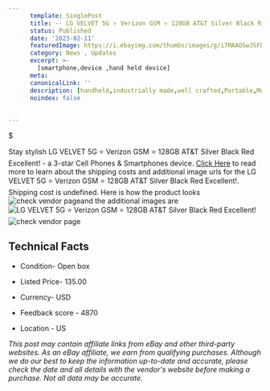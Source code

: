 ```yaml
---
      template: SinglePost
      title: -- LG VELVET 5G ⭐ Verizon GSM ⭐ 128GB AT&T Silver Black Red Excellent!
      status: Published
      date: '2023-02-11'
      featuredImage: https://i.ebayimg.com/thumbs/images/g/i7MAAOSwJSFh~ZBP/s-l225.jpg
      category: News , Updates
      excerpt: >-
        [smartphone,device ,hand held device]
      meta:
      canonicalLink: ''
      description: [handheld,industrially made,well crafted,Portable,Mobile,Compact,Convenient,Lightweight,Maneuverable,Man-portable,Miniature,Carriable,Hand-held,Light,Holdable,Transportable,Mobile device,Pocket-sized,On-the-go,Wireless,Cordless,Compact size,Convenient size, smartphone,device ,hand held device]
      noindex: false
      
        
---
```

$

Stay stylish LG VELVET 5G ⭐ Verizon GSM ⭐ 128GB AT&T Silver Black Red Excellent! - a 3-star Cell Phones & Smartphones device. [Click Here](https://www.ebay.com/itm/225072001179?hash=item346756309b%3Ag%3Ai7MAAOSwJSFh%7EZBP&mkevt=1&mkcid=1&mkrid=711-53200-19255-0&campid=%253CePNCampaignId%253E&customid=%253CreferenceId%253E&toolid=10049) to read more to learn about the shipping costs and additional image urls for the LG VELVET 5G ⭐ Verizon GSM ⭐ 128GB AT&T Silver Black Red Excellent!. Shipping cost is undefined. Here is how the product looks ![check vendor page](https://i.ebayimg.com/thumbs/images/g/i7MAAOSwJSFh~ZBP/s-l225.jpg)and the additional images are![LG VELVET 5G ⭐ Verizon GSM ⭐ 128GB AT&T Silver Black Red Excellent!](https://i.ebayimg.com/images/g/i7MAAOSwJSFh~ZBP/s-l1600.jpg)![check vendor page](https://origin-galleryplus.ebayimg.com/ws/web/225072001179_2_0_1/225x225.jpg,https://origin-galleryplus.ebayimg.com/ws/web/225072001179_3_0_1/225x225.jpg,https://origin-galleryplus.ebayimg.com/ws/web/225072001179_4_0_1/225x225.jpg,https://origin-galleryplus.ebayimg.com/ws/web/225072001179_5_0_1/225x225.jpg,https://origin-galleryplus.ebayimg.com/ws/web/225072001179_6_0_1/225x225.jpg)



 ## Technical Facts 



     
      

 - Condition- Open box 


      

 - Listed Price- 135.00 


      

 - Currency- USD 


      

 - Feedback score - 4870 


      

 - Location - US 


      
      

 *_This post may contain affiliate links from eBay and other third-party websites. As an eBay affiliate, we earn from qualifying purchases. Although we do our best to keep the information up-to-date and accurate, please check the date and all details with the vendor's website before making a purchase. Not all data may be accurate._*






